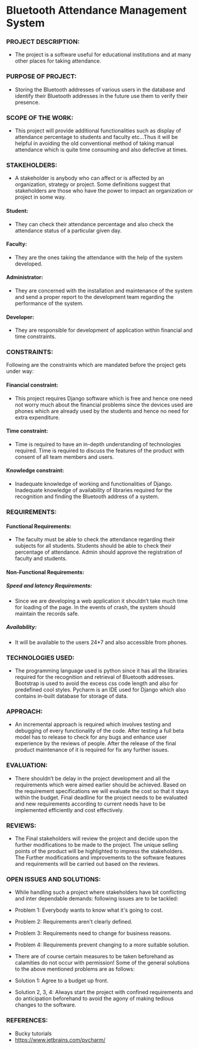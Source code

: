 #  Bluetooth Attendance Management System

### PROJECT DESCRIPTION: 
- The project is a software useful for educational institutions and at many other places for taking attendance.

### PURPOSE OF PROJECT: 
- Storing the Bluetooth addresses of various users in the database and identify their Bluetooth addresses in the future use them to verify their presence.

### SCOPE OF THE WORK: 
- This project will provide additional functionalities such as display of attendance percentage to students and faculty etc…Thus it will be helpful in avoiding the old conventional method of taking manual attendance which is quite time consuming and also defective at times.

### STAKEHOLDERS: 
- A stakeholder is anybody who can affect or is affected by an organization, strategy or project. Some definitions suggest that stakeholders are those who have the power to impact an organization or project in some way.

####  Student: 
- They can check their attendance percentage and also check the attendance status of a particular given day.

#### Faculty: 
- They are the ones taking the attendance with the help of the system developed.

#### Administrator:
- They are concerned with the installation and maintenance of the system and send a proper report to the development team regarding the performance of the system.

#### Developer: 
- They are responsible for development of application within financial and time constraints.

### CONSTRAINTS: 
Following are the constraints which are mandated before the project gets under way:
#### Financial constraint: 
- This project requires Django software which is free and hence one need not worry much about the financial problems since the devices used are phones which are already used by the students and hence no need for extra expenditure.

#### Time constraint: 
- Time is required to have an in-depth understanding of technologies required. Time is required to discuss the features of the product with consent of all team members and users.

#### Knowledge constraint: 
- Inadequate knowledge of working and functionalities of Django. Inadequate knowledge of availability of libraries required for the recognition and finding the Bluetooth address of a system.

### REQUIREMENTS:
#### Functional Requirements: 
- The faculty must be able to check the attendance regarding their subjects for all students. Students should be able to check their percentage of attendance. Admin should approve the registration of faculty and students.

#### Non-Functional Requirements:

##### Speed and latency Requirements: 
- Since we are  developing a web application it shouldn’t take much time for loading of the page. In the events of crash, the system should maintain the records safe.

##### Availability: 
- It will be available to the users 24*7 and also accessible from phones.

### TECHNOLOGIES USED: 
- The programming language used is python since it has all the libraries required for the recognition and retrieval of Bluetooth addresses. Bootstrap is used to avoid the excess css code length and also for predefined cool styles. Pycharm is an IDE used for Django which also contains in-built database for storage of data.

### APPROACH: 
- An incremental approach is required which involves testing and debugging of every functionality of the code. After testing a full beta model has to release to check for any bugs and enhance user experience by the reviews of people. After the release of the final product maintenance of it is required for fix any further issues.

### EVALUATION: 
- There shouldn’t be delay in the project development and all the requirements which were aimed earlier should be achieved. Based on the requirement specifications we will evaluate the cost so that it stays within the budget. Final deadline for the project needs to be evaluated and new requirements according to current needs have to be implemented efficiently and cost effectively.

### REVIEWS: 
- The Final stakeholders will review the project and decide upon the further modifications to be made to the project. The unique selling points of the product will be highlighted to impress the stakeholders. The Further modifications and improvements to the software features and requirements will be carried out based on the reviews.

### OPEN ISSUES AND SOLUTIONS: 
- While handling such a project where stakeholders have bit conflicting and inter dependable demands: following issues are to be tackled:

- Problem 1: Everybody wants to know what it's going to cost. 
- Problem 2: Requirements aren't clearly defined.
- Problem 3: Requirements need to change for business reasons.
- Problem 4: Requirements prevent changing to a more suitable solution.

- There are of course certain measures to be taken beforehand as calamities do not occur with permission! Some of the general solutions to the above mentioned problems are as follows:
- Solution 1: Agree to a budget up front.
- Solution 2, 3, 4: Always start the project with confined requirements and do anticipation beforehand to avoid the agony of making tedious changes to the software. 

### REFERENCES: 
- Bucky tutorials 
- https://www.jetbrains.com/pycharm/
